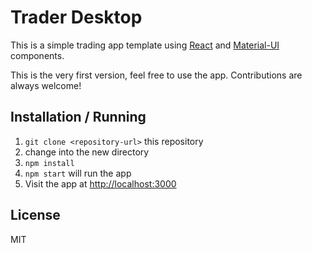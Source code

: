 Trader Desktop
================================

This is a simple trading app template using [React](https://facebook.github.io/react/) and [Material-UI](http://www.material-ui.com/) components.

This is the very first version, feel free to use the app. Contributions are always welcome!


Installation / Running
----------------------

1. `git clone <repository-url>` this repository
2. change into the new directory
3. `npm install`
4. `npm start` will run the app
5. Visit the app at [http://localhost:3000](http://localhost:3000)


License
-------
MIT
